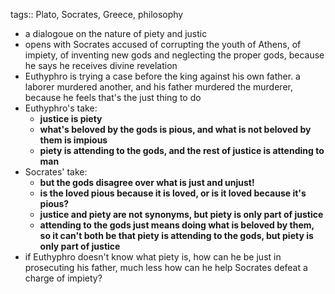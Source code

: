 tags:: Plato, Socrates, Greece, philosophy

- a dialogoue on the nature of piety and justic
- opens with Socrates accused of corrupting the youth of Athens, of impiety, of inventing new gods and neglecting the proper gods, because he says he receives divine revelation
- Euthyphro is trying a case before the king against his own father. a laborer murdered another, and his father murdered the murderer, because he feels that's the just thing to do
- Euthyphro's take:
	- **justice is piety**
	- **what's beloved by the gods is pious, and what is not beloved by them is impious**
	- **piety is attending to the gods, and the rest of justice is attending to man**
- Socrates' take:
	- **but the gods disagree over what is just and unjust!**
	- **is the loved pious because it is loved, or is it loved because it's pious?**
	- **justice and piety are not synonyms, but piety is only part of justice**
	- **attending to the gods just means doing what is beloved by them, so it can't both be that piety is attending to the gods, but piety is only part of justice**
- if Euthyphro doesn't know what piety is, how can he be just in prosecuting his father, much less how can he help Socrates defeat a charge of impiety?